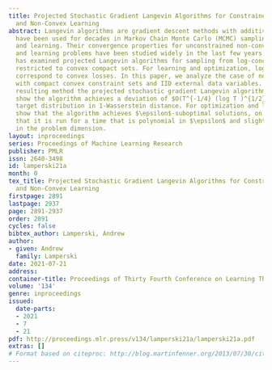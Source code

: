 ```yaml
---
title: Projected Stochastic Gradient Langevin Algorithms for Constrained Sampling
  and Non-Convex Learning
abstract: Langevin algorithms are gradient descent methods with additive noise. They
  have been used for decades in Markov Chain Monte Carlo (MCMC) sampling, optimization,
  and learning. Their convergence properties for unconstrained non-convex optimization
  and learning problems have been studied widely in the last few years. Other work
  has examined projected Langevin algorithms for sampling from log-concave distributions
  restricted to convex compact sets. For learning and optimization, log-concave distributions
  correspond to convex losses. In this paper, we analyze the case of non-convex losses
  with compact convex constraint sets and IID external data variables. We term the
  resulting method the projected stochastic gradient Langevin algorithm (PSGLA). We
  show the algorithm achieves a deviation of $O(T^{-1/4} (log T )^{1/2} )$ from its
  target distribution in 1-Wasserstein distance. For optimization and learning, we
  show that the algorithm achieves $\epsilon$-suboptimal solutions, on average, provided
  that it is run for a time that is polynomial in $\epsilon$ and slightly super-exponential
  in the problem dimension.
layout: inproceedings
series: Proceedings of Machine Learning Research
publisher: PMLR
issn: 2640-3498
id: lamperski21a
month: 0
tex_title: Projected Stochastic Gradient Langevin Algorithms for Constrained Sampling
  and Non-Convex Learning
firstpage: 2891
lastpage: 2937
page: 2891-2937
order: 2891
cycles: false
bibtex_author: Lamperski, Andrew
author:
- given: Andrew
  family: Lamperski
date: 2021-07-21
address:
container-title: Proceedings of Thirty Fourth Conference on Learning Theory
volume: '134'
genre: inproceedings
issued:
  date-parts:
  - 2021
  - 7
  - 21
pdf: http://proceedings.mlr.press/v134/lamperski21a/lamperski21a.pdf
extras: []
# Format based on citeproc: http://blog.martinfenner.org/2013/07/30/citeproc-yaml-for-bibliographies/
---
```

